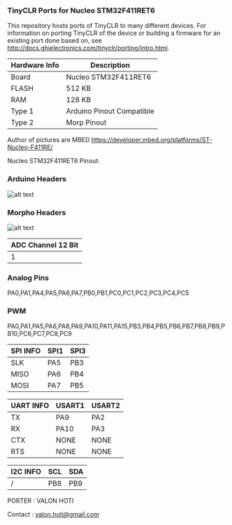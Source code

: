 ### TinyCLR Ports for Nucleo STM32F411RET6 

This repository hosts ports of TinyCLR to many different devices. 
For information on porting TinyCLR of the device or building a firmware for an existing port done based on, see http://docs.ghielectronics.com/tinyclr/porting/intro.html.

|Hardware Info| Description|
|------|------|
|Board|Nucleo STM32F411RET6 |
|FLASH| 512 KB |
|RAM| 128 KB |
|Type 1|Arduino Pinout Compatible|
|Type 2|Morp Pinout|

Author of pictures are MBED
  https://developer.mbed.org/platforms/ST-Nucleo-F411RE/

Nucleo STM32F411RET6 Pinout:
### Arduino Headers 
![alt text](https://developer.mbed.org/media/uploads/bcostm/nucleo64_revc_f411re_mbed_pinout_v2_arduino.png "Arduino Headers")

### Morpho Headers 
![alt text]( https://developer.mbed.org/media/uploads/bcostm/nucleo64_revc_f411re_mbed_pinout_v2_morpho.png "Morpho Headers")

|ADC Channel 12 Bit|
|------|
|1|

### Analog Pins 
PA0,PA1,PA4,PA5,PA6,PA7,PB0,PB1,PC0,PC1,PC2,PC3,PC4,PC5 

### PWM
PA0,PA1,PA5,PA6,PA8,PA9,PA10,PA11,PA15,PB3,PB4,PB5,PB6,PB7,PB8,PB9,PB10,PC6,PC7,PC8,PC9 

| SPI INFO| SPI1| SPI3 |
|------|------|------|
|SLK   | PA5  | PB3 |
|MISO| PA6  | PB4 |
|MOSI| PA7  | PB5 | |


|UART INFO| USART1| USART2 |
|------|------|------|
|TX  | PA9  | PA2 | 
|RX| PA10  | PA3 | 
|CTX| NONE  | NONE |
|RTS| NONE  | NONE |

|I2C INFO| SCL| SDA |
|------|------|------|
| / | PB8  | PB9 |



PORTER : VALON HOTI

Contact : valon.hoti@gmail.com 
